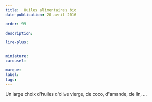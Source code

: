 ```yaml
---
title:  Huiles alimentaires bio
date-publication: 20 avril 2016

order: 99

description: 

lire-plus:


miniature: 
carousel: 

marque:
label: 
tags: 
---
```


<!--fin-excerpt-->
<!-- *********************************** -->
<!-- **** début contenu détaillé **** -->

Un large choix d'huiles d'olive vierge, de coco, d'amande, de lin, ...

<!-- **** fin contenu détaillé **** -->
<!-- ********************************* -->
